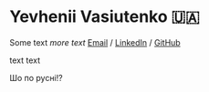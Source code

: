 # Yevhenii Vasiutenko 🇺🇦

Some text
_more text_
[Email](mailto:thegeka@gmail.com) / [LinkedIn](https://www.linkedin.com/in/yevhenii-vasiutenko) / [GitHub](https://github.com/Evgeniyme)

text text

Шо по русні!?